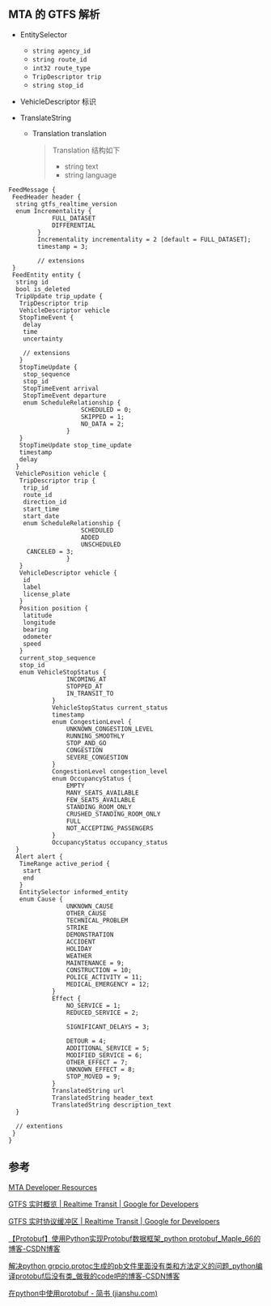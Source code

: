 ## MTA 的 GTFS 解析

- EntitySelector
  - `string agency_id`
  - `string route_id`
  - `int32 route_type`
  - `TripDescriptor trip`
  - `string stop_id`

- VehicleDescriptor 标识

- TranslateString

  - Translation translation

    > Translation 结构如下
    >
    > - string text
    > - string language

```
FeedMessage {
 FeedHeader header {
  string gtfs_realtime_version
  enum Incrementality {
            FULL_DATASET
            DIFFERENTIAL
        }
        Incrementality incrementality = 2 [default = FULL_DATASET];
        timestamp = 3;
        
        // extensions
 }
 FeedEntity entity {
  string id
  bool is_deleted
  TripUpdate trip_update {
   TripDescriptor trip
   VehicleDescriptor vehicle
   StopTimeEvent {
    delay
    time
    uncertainty
    
    // extensions
   }
   StopTimeUpdate {
    stop_sequence
    stop_id
    StopTimeEvent arrival
    StopTimeEvent departure
    enum ScheduleRelationship {
                    SCHEDULED = 0;
                    SKIPPED = 1;
                    NO_DATA = 2;
                }
   }
   StopTimeUpdate stop_time_update
   timestamp
   delay
  }
  VehiclePosition vehicle {
   TripDescriptor trip {
    trip_id
    route_id
    direction_id
    start_time
    start_date
    enum ScheduleRelationship {
                    SCHEDULED
                    ADDED
                    UNSCHEDULED
     CANCELED = 3;
                }
   }
   VehicleDescriptor vehicle {
    id
    label
    license_plate
   }
   Position position {
    latitude
    longitude
    bearing
    odometer
    speed
   }
   current_stop_sequence
   stop_id
   enum VehicleStopStatus {
                INCOMING_AT
                STOPPED_AT
                IN_TRANSIT_TO
            }
            VehicleStopStatus current_status
            timestamp
            enum CongestionLevel {
                UNKNOWN_CONGESTION_LEVEL
                RUNNING_SMOOTHLY
                STOP_AND_GO
                CONGESTION
                SEVERE_CONGESTION
            }
            CongestionLevel congestion_level
            enum OccupancyStatus {
                EMPTY
                MANY_SEATS_AVAILABLE
                FEW_SEATS_AVAILABLE
                STANDING_ROOM_ONLY
                CRUSHED_STANDING_ROOM_ONLY
                FULL
                NOT_ACCEPTING_PASSENGERS
            }
            OccupancyStatus occupancy_status
  }
  Alert alert {
   TimeRange active_period {
    start
    end
   }
   EntitySelector informed_entity
   enum Cause {
                UNKNOWN_CAUSE
                OTHER_CAUSE
                TECHNICAL_PROBLEM
                STRIKE
                DEMONSTRATION
                ACCIDENT
                HOLIDAY
                WEATHER
                MAINTENANCE = 9;
                CONSTRUCTION = 10;
                POLICE_ACTIVITY = 11;
                MEDICAL_EMERGENCY = 12;
            }
            Effect {
                NO_SERVICE = 1;
                REDUCED_SERVICE = 2;

                SIGNIFICANT_DELAYS = 3;

                DETOUR = 4;
                ADDITIONAL_SERVICE = 5;
                MODIFIED_SERVICE = 6;
                OTHER_EFFECT = 7;
                UNKNOWN_EFFECT = 8;
                STOP_MOVED = 9;
            }
            TranslatedString url
            TranslatedString header_text
            TranslatedString description_text
  }
  
  // extentions
 }
}
```

## 参考

[MTA Developer Resources](https://api.mta.info/#/HelpDocument)

[GTFS 实时概览  | Realtime Transit  | Google for Developers](https://developers.google.com/transit/gtfs-realtime?hl=zh-cn)

[GTFS 实时协议缓冲区  | Realtime Transit  | Google for Developers](https://developers.google.com/transit/gtfs-realtime/gtfs-realtime-proto?hl=zh-cn)

[【Protobuf】使用Python实现Protobuf数据框架_python protobuf_Maple_66的博客-CSDN博客](https://blog.csdn.net/qq_41682740/article/details/126571153)

[解决python grpcio.protoc生成的pb文件里面没有类和方法定义的问题_python编译protobuf后没有类_做我的code吧的博客-CSDN博客](https://blog.csdn.net/yueguangMaNong/article/details/127502700)

[在python中使用protobuf - 简书 (jianshu.com)](https://www.jianshu.com/p/1aeb8ee87b99/)
